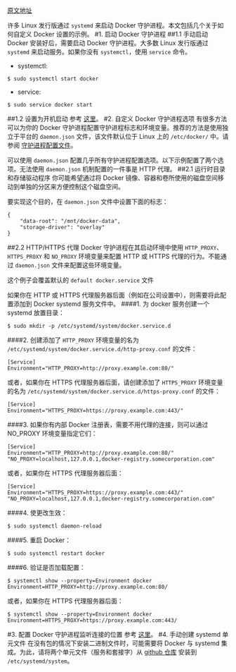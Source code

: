 [原文地址](https://docs.docker.com/config/daemon/systemd/)

许多 Linux 发行版通过 `systemd` 来启动 Docker 守护进程。本文包括几个关于如何自定义 Docker 设置的示例。
#1. 启动 Docker 守护进程
##1.1 手动启动
Docker 安装好后，需要启动 Docker 守护进程。大多数 Linux 发行版通过 `systemd` 来启动服务。如果你没有 `systemctl`，使用 `service` 命令。

- systemctl:
```
$ sudo systemctl start docker
```
- service:
```
$ sudo service docker start
```
##1.2 设置为开机启动
参考 [这里](https://docs.docker.com/install/linux/linux-postinstall//#configure-docker-to-start-on-boot)。
#2. 自定义 Docker 守护进程选项
有很多方法可以为你的 Docker 守护进程配置守护进程标志和环境变量。推荐的方法是使用独立于平台的 `daemon.json` 文件，该文件默认位于 Linux 上的 `/etc/docker/` 中。请参阅 [守护进程配置文件](https://docs.docker.com/engine/reference/commandline/dockerd//#daemon-configuration-file)。

可以使用 `daemon.json` 配置几乎所有守护进程配置选项。以下示例配置了两个选项。无法使用 `daemon.json` 机制配置的一件事是 HTTP 代理。
##2.1 运行时目录和存储驱动程序
你可能希望通过将 Docker 镜像、容器和卷所使用的磁盘空间移动到单独的分区来方便控制这个磁盘空间。

要实现这个目的，在 `daemon.json` 文件中设置下面的标志：
```
{
    "data-root": "/mnt/docker-data",
    "storage-driver": "overlay"
}
```
##2.2 HTTP/HTTPS 代理
Docker 守护进程在其启动环境中使用 `HTTP_PROXY`、`HTTPS_PROXY` 和 `NO_PROXY` 环境变量来配置 HTTP 或 HTTPS 代理的行为。不能通过 `daemon.json` 文件来配置这些环境变量。

这个例子会覆盖默认的 `default docker.service` 文件

如果你在 HTTP 或 HTTPS 代理服务器后面（例如在公司设置中），则需要将此配置添加到 Docker systemd 服务文件中。
####1. 为 docker 服务创建一个 systemd 放置目录：
```
$ sudo mkdir -p /etc/systemd/system/docker.service.d
```
####2. 创建添加了 `HTTP_PROXY` 环境变量的名为 `/etc/systemd/system/docker.service.d/http-proxy.conf` 的文件： 
```
[Service]
Environment="HTTP_PROXY=http://proxy.example.com:80/"
```
或者，如果你在 HTTPS 代理服务器后面，请创建添加了 `HTTPS_PROXY` 环境变量的名为 `/etc/systemd/system/docker.service.d/https-proxy.conf` 的文件：
```
[Service]
Environment="HTTPS_PROXY=https://proxy.example.com:443/"
```
####3. 如果你有内部 Docker 注册表，需要不用代理的连接，则可以通过 NO_PROXY 环境变量指定它们：
```
[Service]    
Environment="HTTP_PROXY=http://proxy.example.com:80/" "NO_PROXY=localhost,127.0.0.1,docker-registry.somecorporation.com"
```
或者，如果你在 HTTPS 代理服务器后面：
```
[Service]    
Environment="HTTPS_PROXY=https://proxy.example.com:443/" "NO_PROXY=localhost,127.0.0.1,docker-registry.somecorporation.com"
```
####4. 使更改生效：
```
$ sudo systemctl daemon-reload
```
####5. 重启 Docker：
```
$ sudo systemctl restart docker
```
####6. 验证是否加载配置：
```
$ systemctl show --property=Environment docker
Environment=HTTP_PROXY=http://proxy.example.com:80/
```
或者，如果你在 HTTPS 代理服务器后面：
```
$ systemctl show --property=Environment docker
Environment=HTTPS_PROXY=https://proxy.example.com:443/
```
#3. 配置 Docker 守护进程监听连接的位置
参考 [这里](https://docs.docker.com/install/linux/linux-postinstall/#control-where-the-docker-daemon-listens-for-connections)。
#4. 手动创建 systemd 单元文件
在没有包的情况下安装二进制文件时，可能需要将 Docker 与 systemd 集成。为此，请将两个单元文件（服务和套接字）从 [github 仓库](https://github.com/moby/moby/tree/master/contrib/init/systemd) 安装到 `/etc/systemd/system`。